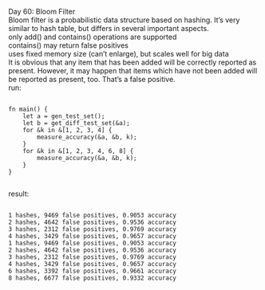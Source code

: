 Day 60: Bloom Filter
<br>
Bloom filter is a probabilistic data structure based on hashing. It’s very similar to hash table, but differs in several important aspects.
<br>
only add() and contains() operations are supported
<br>
contains() may return false positives
<br>
uses fixed memory size (can’t enlarge), but scales well for big data
<br>
It is obvious that any item that has been added will be correctly reported as present. However, it may happen that items which have not been added will be reported as present, too. That’s a false positive.
<br>
run:
```

fn main() {
    let a = gen_test_set();
    let b = get_diff_test_set(&a);
    for &k in &[1, 2, 3, 4] {
        measure_accuracy(&a, &b, k);
    }
    for &k in &[1, 2, 3, 4, 6, 8] {
        measure_accuracy(&a, &b, k);
    }
}


```
result:
```

1 hashes, 9469 false positives, 0.9053 accuracy
2 hashes, 4642 false positives, 0.9536 accuracy
3 hashes, 2312 false positives, 0.9769 accuracy
4 hashes, 3429 false positives, 0.9657 accuracy
1 hashes, 9469 false positives, 0.9053 accuracy
2 hashes, 4642 false positives, 0.9536 accuracy
3 hashes, 2312 false positives, 0.9769 accuracy
4 hashes, 3429 false positives, 0.9657 accuracy
6 hashes, 3392 false positives, 0.9661 accuracy
8 hashes, 6677 false positives, 0.9332 accuracy


```